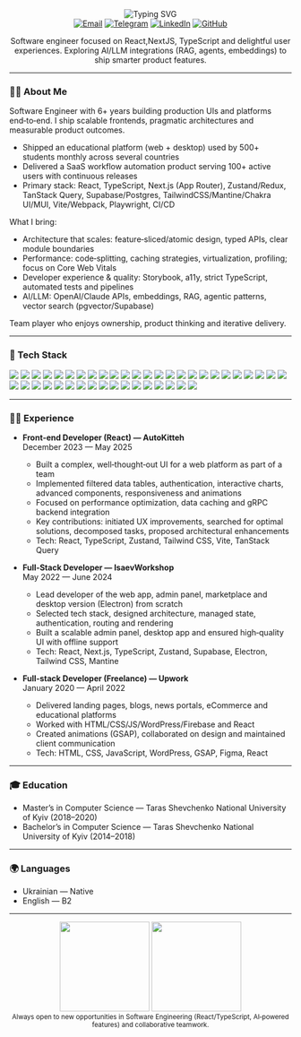 <div align="center">

  <img src="https://readme-typing-svg.demolab.com?font=Inter&weight=600&size=28&duration=3000&pause=800&color=00C2FF&center=true&vCenter=true&width=600&lines=Hi%2C+I'm+VITALIY+%F0%9F%91%8B;Software+Engineer+(React%2FTypeScript);Building+clean%2C+robust+UIs" alt="Typing SVG" />

  <br/>
  <a href="mailto:workinvs@gmail.com"><img alt="Email" src="https://img.shields.io/badge/Email-workinvs%40gmail.com-red?style=for-the-badge&logo=gmail&logoColor=white"></a>
  <a href="https://t.me/stkvi" target="_blank"><img alt="Telegram" src="https://img.shields.io/badge/Telegram-@stkvi-26A5E4?style=for-the-badge&logo=telegram&logoColor=white"></a>
  <a href="https://www.linkedin.com/in/vitaliy-stukalo/" target="_blank"><img alt="LinkedIn" src="https://img.shields.io/badge/LinkedIn-Vitaliy%20Stukalo-0A66C2?style=for-the-badge&logo=linkedin&logoColor=white"></a>
  <a href="https://github.com/J1za" target="_blank"><img alt="GitHub" src="https://img.shields.io/badge/GitHub-J1za-181717?style=for-the-badge&logo=github&logoColor=white"></a>

  <p>
    Software engineer focused on React,NextJS, TypeScript and delightful user experiences. Exploring AI/LLM integrations (RAG, agents, embeddings) to ship smarter product features.
  </p>

</div>

---

### 👨‍💻 About Me

Software Engineer with 6+ years building production UIs and platforms end‑to‑end. I ship scalable frontends, pragmatic architectures and measurable product outcomes.

- Shipped an educational platform (web + desktop) used by 500+ students monthly across several countries
- Delivered a SaaS workflow automation product serving 100+ active users with continuous releases
- Primary stack: React, TypeScript, Next.js (App Router), Zustand/Redux, TanStack Query, Supabase/Postgres, TailwindCSS/Mantine/Chakra UI/MUI, Vite/Webpack, Playwright, CI/CD

What I bring:
- Architecture that scales: feature‑sliced/atomic design, typed APIs, clear module boundaries
- Performance: code‑splitting, caching strategies, virtualization, profiling; focus on Core Web Vitals
- Developer experience & quality: Storybook, a11y, strict TypeScript, automated tests and pipelines
- AI/LLM: OpenAI/Claude APIs, embeddings, RAG, agentic patterns, vector search (pgvector/Supabase)

Team player who enjoys ownership, product thinking and iterative delivery.

---

### 🧰 Tech Stack

<div align="left">

  <!-- Core -->
  <img src="https://img.shields.io/badge/React-20232A?style=for-the-badge&logo=react&logoColor=61DAFB" />
  <img src="https://img.shields.io/badge/Next.js-000000?style=for-the-badge&logo=nextdotjs&logoColor=white" />
  <img src="https://img.shields.io/badge/TypeScript-3178C6?style=for-the-badge&logo=typescript&logoColor=white" />
  <img src="https://img.shields.io/badge/JavaScript-F7DF1E?style=for-the-badge&logo=javascript&logoColor=000" />

  <!-- State / Data -->
  <img src="https://img.shields.io/badge/Zustand-6332F6?style=for-the-badge&logo=zustand&logoColor=white" />
  <img src="https://img.shields.io/badge/Redux-764ABC?style=for-the-badge&logo=redux&logoColor=white" />
  <img src="https://img.shields.io/badge/TanStack%20Query-FF4154?style=for-the-badge&logo=reactquery&logoColor=white" />
  <img src="https://img.shields.io/badge/Supabase-3ECF8E?style=for-the-badge&logo=supabase&logoColor=white" />

  <!-- UI -->
  <img src="https://img.shields.io/badge/Mantine-1C7ED6?style=for-the-badge" />
  <img src="https://img.shields.io/badge/Chakra%20UI-319795?style=for-the-badge&logo=chakraui&logoColor=white" />
  <img src="https://img.shields.io/badge/Material%20UI-007FFF?style=for-the-badge&logo=mui&logoColor=white" />
  <img src="https://img.shields.io/badge/TailwindCSS-06B6D4?style=for-the-badge&logo=tailwindcss&logoColor=white" />
  <img src="https://img.shields.io/badge/Styled%20Components-DB7093?style=for-the-badge&logo=styledcomponents&logoColor=white" />
  <img src="https://img.shields.io/badge/CSS--in--JS-000?style=for-the-badge" />
  <img src="https://img.shields.io/badge/Bootstrap-7952B3?style=for-the-badge&logo=bootstrap&logoColor=white" />

  <!-- Forms / Patterns -->
  <img src="https://img.shields.io/badge/react--hook--form-EC5990?style=for-the-badge&logo=reacthookform&logoColor=white" />
  <img src="https://img.shields.io/badge/zod-3E67B1?style=for-the-badge" />
  <img src="https://img.shields.io/badge/Atomic%20Design-111?style=for-the-badge" />

  <!-- Web Platform -->
  <img src="https://img.shields.io/badge/HTML5-E34F26?style=for-the-badge&logo=html5&logoColor=white" />
  <img src="https://img.shields.io/badge/CSS3-1572B6?style=for-the-badge&logo=css3&logoColor=white" />
  <img src="https://img.shields.io/badge/Flexbox-2965F1?style=for-the-badge" />
  <img src="https://img.shields.io/badge/Grid-2965F1?style=for-the-badge" />
  <img src="https://img.shields.io/badge/Animations-FF69B4?style=for-the-badge" />

  <!-- Tooling / Animations -->
  <img src="https://img.shields.io/badge/Framer%20Motion-0055FF?style=for-the-badge&logo=framer" />
  <img src="https://img.shields.io/badge/GSAP-88CE02?style=for-the-badge&logo=greensock&logoColor=000" />
  <img src="https://img.shields.io/badge/Vite-646CFF?style=for-the-badge&logo=vite&logoColor=white" />
  <img src="https://img.shields.io/badge/Webpack-2B3A42?style=for-the-badge&logo=webpack&logoColor=8DD6F9" />

  <!-- APIs / Backend Edge -->
  <img src="https://img.shields.io/badge/REST-0A66C2?style=for-the-badge" />
  <img src="https://img.shields.io/badge/WebSockets-111?style=for-the-badge" />
  
  <img src="https://img.shields.io/badge/PostgreSQL-4169E1?style=for-the-badge&logo=postgresql&logoColor=white" />
  

  <!-- AI / LLM -->
  <img src="https://img.shields.io/badge/OpenAI-412991?style=for-the-badge&logo=openai&logoColor=white" />
  <img src="https://img.shields.io/badge/Claude-000000?style=for-the-badge" />
  <img src="https://img.shields.io/badge/Vercel%20AI%20SDK-000000?style=for-the-badge&logo=vercel&logoColor=white" />
  

  <!-- DevOps / Other -->
  <img src="https://img.shields.io/badge/Git-F05032?style=for-the-badge&logo=git&logoColor=white" />
  <img src="https://img.shields.io/badge/Git--flow-000?style=for-the-badge" />
  <img src="https://img.shields.io/badge/CI%2FCD-0A66C2?style=for-the-badge" />
  <img src="https://img.shields.io/badge/Docker-2496ED?style=for-the-badge&logo=docker&logoColor=white" />
  <img src="https://img.shields.io/badge/Vercel-000000?style=for-the-badge&logo=vercel&logoColor=white" />
  
  <img src="https://img.shields.io/badge/Figma-F24E1E?style=for-the-badge&logo=figma&logoColor=white" />
  <img src="https://img.shields.io/badge/Adobe%20Photoshop-31A8FF?style=for-the-badge&logo=adobephotoshop&logoColor=white" />
  <img src="https://img.shields.io/badge/WordPress-21759B?style=for-the-badge&logo=wordpress&logoColor=white" />
  <img src="https://img.shields.io/badge/PHP-777BB4?style=for-the-badge&logo=php&logoColor=white" />

</div>

---

### 🧑‍🏭 Experience

- **Front‑end Developer (React) — AutoKitteh**  
  December 2023 — May 2025
  - Built a complex, well‑thought‑out UI for a web platform as part of a team
  - Implemented filtered data tables, authentication, interactive charts, advanced components, responsiveness and animations
  - Focused on performance optimization, data caching and gRPC backend integration
  - Key contributions: initiated UX improvements, searched for optimal solutions, decomposed tasks, proposed architectural enhancements
  - Tech: React, TypeScript, Zustand, Tailwind CSS, Vite, TanStack Query

- **Full‑Stack Developer — IsaevWorkshop**  
  May 2022 — June 2024
  - Lead developer of the web app, admin panel, marketplace and desktop version (Electron) from scratch
  - Selected tech stack, designed architecture, managed state, authentication, routing and rendering
  - Built a scalable admin panel, desktop app and ensured high‑quality UI with offline support
  - Tech: React, Next.js, TypeScript, Zustand, Supabase, Electron, Tailwind CSS, Mantine

- **Full‑stack Developer (Freelance) — Upwork**  
  January 2020 — April 2022
  - Delivered landing pages, blogs, news portals, eCommerce and educational platforms
  - Worked with HTML/CSS/JS/WordPress/Firebase and React
  - Created animations (GSAP), collaborated on design and maintained client communication
  - Tech: HTML, CSS, JavaScript, WordPress, GSAP, Figma, React

---

### 🎓 Education

- Master’s in Computer Science — Taras Shevchenko National University of Kyiv (2018–2020)
- Bachelor’s in Computer Science — Taras Shevchenko National University of Kyiv (2014–2018)

---

### 🌍 Languages

- Ukrainian — Native
- English — B2

---

<div align="center">
  <img src="https://github-readme-stats.vercel.app/api?username=J1za&show_icons=true&theme=tokyonight" height="160" />
  <img src="https://github-readme-streak-stats.herokuapp.com?user=J1za&theme=tokyonight&hide_border=false" height="160" />
  <br/>
  <sub>Always open to new opportunities in Software Engineering (React/TypeScript, AI‑powered features) and collaborative teamwork.</sub>
</div>


